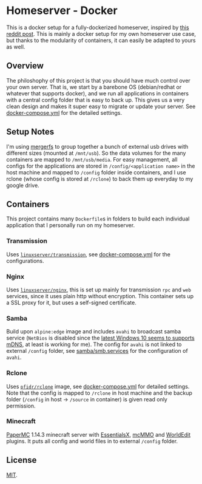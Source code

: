 # Homeserver - Docker
This is a docker setup for a fully-dockerized homeserver, inspired by [this reddit post](https://www.reddit.com/r/docker/comments/7ro9lv/why_shouldnt_i_dockerize_everything_on_my_server/). This is mainly a docker setup for my own homeserver use case, but thanks to the modularity of containers, it can easily be adapted to yours as well.

## Overview
The philoshophy of this project is that you should have much control over your own server. That is, we start by a barebone OS (debian/redhat or whatever that supports docker), and we run all applications in containers with a central config folder that is easy to back up. This gives us a very clean design and makes it super easy to migrate or update your server. See [docker-compose.yml](https://github.com/yxwangcs/homeserver/blob/master/docker-compose.yml) for the detailed settings.

## Setup Notes
I'm using [mergerfs](https://github.com/trapexit/mergerfs) to group together a bunch of external usb drives with different sizes (mounted at `/mnt/usb`). So the data volumes for the many containers are mapped to `/mnt/usb/media`. For easy management, all configs for the applications are stored in `/config/<application name>` in the host machine and mapped to `/config` folder inside containers, and I use rclone (whose config is stored at `/rclone`) to back them up everyday to my google drive.

## Containers
This project contains many `Dockerfile`s in folders to build each individual application that I personally run on my homeserver.

### Transmission
Uses [`linuxserver/transmission`](https://hub.docker.com/r/linuxserver/transmission), see [docker-compose.yml](https://github.com/yxwangcs/homeserver/blob/master/docker-compose.yml#L22-L33) for the configurations.

### Nginx
Uses [`linuxserver/nginx`](https://hub.docker.com/r/linuxserver/nginx), this is set up mainly for transmission `rpc` and `web` services, since it uses plain http without encryption. This container sets up a SSL proxy for it, but uses a self-signed certificate.

### Samba
Build upon `alpine:edge` image and includes `avahi` to broadcast samba service (`NetBios` is disabled since the [latest Windows 10 seems to supports mDNS](https://social.technet.microsoft.com/Forums/en-US/b334e797-ef80-4525-b74a-b4830420a14e/windows-10-spams-network-with-invalid-mdns-response-packets?forum=win10itpronetworking), at least is working for me). The config for `avahi` is not linked to external `/config` folder, see [samba/smb.services](https://github.com/yxwangcs/homeserver/blob/master/samba/smb.service) for the configuration of `avahi`.

### Rclone
Uses [`pfidr/rclone`](https://hub.docker.com/r/pfidr/rclone/) image, see [docker-compose.yml](https://github.com/yxwangcs/homeserver/blob/master/docker-compose.yml#L43-L56) for detailed settings. Note that the config is mapped to `/rclone` in host machine and the backup folder (`/config` in host -> `/source` in container) is given read only permission.

### Minecraft
[PaperMC](https://www.papermc.io/) 1.14.3 minecraft server with [EssentialsX](https://github.com/EssentialsX/Essentials), [mcMMO](https://github.com/mcMMO-Dev/mcMMO) and [WorldEdit](https://github.com/EngineHub/WorldEdit) plugins. It puts all config and world files in to external `/config` folder.

## License
[MIT](https://github.com/yxwangcs/homeserver/blob/master/LICENSE).
